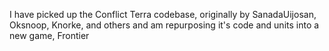 I have picked up the Conflict Terra codebase, originally by SanadaUijosan, Oksnoop, Knorke, and others and am repurposing it's code and units into a new game, Frontier